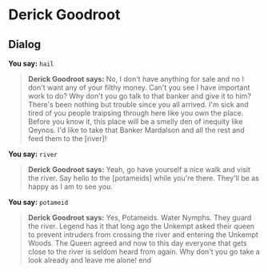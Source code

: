 # Derick Goodroot


## Dialog

**You say:** `hail`



>**Derick Goodroot says:** No, I don't have anything for sale and no I don't want any of your filthy money. Can't you see I have important work to do? Why don't you go talk to that banker and give it to him? There's been nothing but trouble since you all arrived. I'm sick and tired of you people traipsing through here like you own the place. Before you know it, this place will be a smelly den of inequity like Qeynos. I'd like to take that Banker Mardalson and all the rest and feed them to the [river]!

**You say:** `river`



>**Derick Goodroot says:** Yeah, go have yourself a nice walk and visit the river. Say hello to the [potameids] while you're there. They'll be as happy as I am to see you.

**You say:** `potameid`



>**Derick Goodroot says:** Yes, Potameids. Water Nymphs. They guard the river. Legend has it that long ago the Unkempt asked their queen to prevent intruders from crossing the river and entering the Unkempt Woods. The Queen agreed and now to this day everyone that gets close to the river is seldom heard from again. Why don't you go take a look already and leave me alone!
end